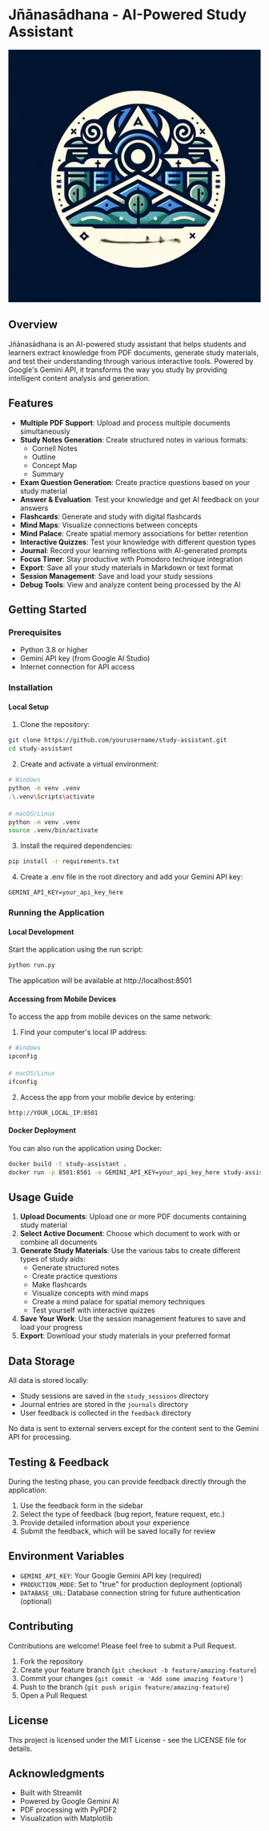 # Jñānasādhana - AI-Powered Study Assistant

![Jñānasādhana Logo](Logo%20Updated.png)

## Overview

Jñānasādhana is an AI-powered study assistant that helps students and learners extract knowledge from PDF documents, generate study materials, and test their understanding through various interactive tools. Powered by Google's Gemini API, it transforms the way you study by providing intelligent content analysis and generation.

## Features

- **Multiple PDF Support**: Upload and process multiple documents simultaneously
- **Study Notes Generation**: Create structured notes in various formats:
  - Cornell Notes
  - Outline
  - Concept Map
  - Summary
- **Exam Question Generation**: Create practice questions based on your study material
- **Answer & Evaluation**: Test your knowledge and get AI feedback on your answers
- **Flashcards**: Generate and study with digital flashcards
- **Mind Maps**: Visualize connections between concepts
- **Mind Palace**: Create spatial memory associations for better retention
- **Interactive Quizzes**: Test your knowledge with different question types
- **Journal**: Record your learning reflections with AI-generated prompts
- **Focus Timer**: Stay productive with Pomodoro technique integration
- **Export**: Save all your study materials in Markdown or text format
- **Session Management**: Save and load your study sessions
- **Debug Tools**: View and analyze content being processed by the AI

## Getting Started

### Prerequisites

- Python 3.8 or higher
- Gemini API key (from Google AI Studio)
- Internet connection for API access

### Installation

#### Local Setup

1. Clone the repository:
```bash
git clone https://github.com/yourusername/study-assistant.git
cd study-assistant
```

2. Create and activate a virtual environment:
```bash
# Windows
python -m venv .venv
.\.venv\Scripts\activate

# macOS/Linux
python -m venv .venv
source .venv/bin/activate
```

3. Install the required dependencies:
```bash
pip install -r requirements.txt
```

4. Create a .env file in the root directory and add your Gemini API key:
```plaintext
GEMINI_API_KEY=your_api_key_here
```

### Running the Application

#### Local Development
Start the application using the run script:

```bash
python run.py
```

The application will be available at http://localhost:8501

#### Accessing from Mobile Devices
To access the app from mobile devices on the same network:

1. Find your computer's local IP address:
```bash
# Windows
ipconfig

# macOS/Linux
ifconfig
```

2. Access the app from your mobile device by entering:
```
http://YOUR_LOCAL_IP:8501
```

#### Docker Deployment
You can also run the application using Docker:

```bash
docker build -t study-assistant .
docker run -p 8501:8501 -e GEMINI_API_KEY=your_api_key_here study-assistant
```

## Usage Guide

1. **Upload Documents**: Upload one or more PDF documents containing study material
2. **Select Active Document**: Choose which document to work with or combine all documents
3. **Generate Study Materials**: Use the various tabs to create different types of study aids:
   - Generate structured notes
   - Create practice questions
   - Make flashcards
   - Visualize concepts with mind maps
   - Create a mind palace for spatial memory techniques
   - Test yourself with interactive quizzes
4. **Save Your Work**: Use the session management features to save and load your progress
5. **Export**: Download your study materials in your preferred format

## Data Storage

All data is stored locally:
- Study sessions are saved in the `study_sessions` directory
- Journal entries are stored in the `journals` directory
- User feedback is collected in the `feedback` directory

No data is sent to external servers except for the content sent to the Gemini API for processing.

## Testing & Feedback

During the testing phase, you can provide feedback directly through the application:
1. Use the feedback form in the sidebar
2. Select the type of feedback (bug report, feature request, etc.)
3. Provide detailed information about your experience
4. Submit the feedback, which will be saved locally for review

## Environment Variables

- `GEMINI_API_KEY`: Your Google Gemini API key (required)
- `PRODUCTION_MODE`: Set to "true" for production deployment (optional)
- `DATABASE_URL`: Database connection string for future authentication (optional)

## Contributing

Contributions are welcome! Please feel free to submit a Pull Request.

1. Fork the repository
2. Create your feature branch (`git checkout -b feature/amazing-feature`)
3. Commit your changes (`git commit -m 'Add some amazing feature'`)
4. Push to the branch (`git push origin feature/amazing-feature`)
5. Open a Pull Request

## License

This project is licensed under the MIT License - see the LICENSE file for details.

## Acknowledgments

- Built with Streamlit
- Powered by Google Gemini AI
- PDF processing with PyPDF2
- Visualization with Matplotlib